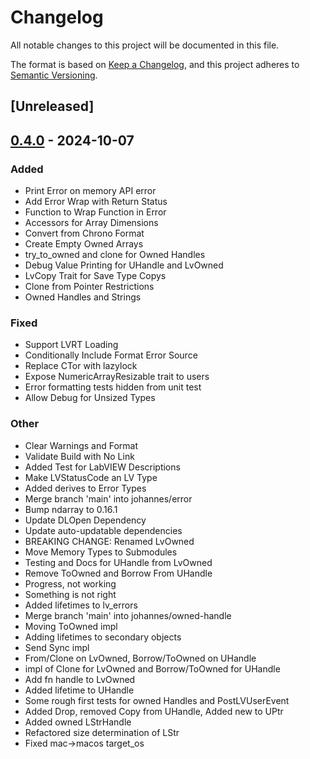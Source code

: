 # Changelog

All notable changes to this project will be documented in this file.

The format is based on [Keep a Changelog](https://keepachangelog.com/en/1.0.0/),
and this project adheres to [Semantic Versioning](https://semver.org/spec/v2.0.0.html).

## [Unreleased]

## [0.4.0](https://github.com/WiresmithTech/Rust-LabVIEW-Interop/compare/labview-interop-v0.3.0...labview-interop-v0.4.0) - 2024-10-07

### Added

- Print Error on memory API error
- Add Error Wrap with Return Status
- Function to Wrap Function in Error
- Accessors for Array Dimensions
- Convert from Chrono Format
- Create Empty Owned Arrays
- try_to_owned and clone for Owned Handles
- Debug Value Printing for UHandle and LvOwned
- LvCopy Trait for Save Type Copys
- Clone from Pointer Restrictions
- Owned Handles and Strings

### Fixed

- Support LVRT Loading
- Conditionally Include Format Error Source
- Replace CTor with lazylock
- Expose NumericArrayResizable trait to users
- Error formatting tests hidden from unit test
- Allow Debug for Unsized Types

### Other

- Clear Warnings and Format
- Validate Build with No Link
- Added Test for LabVIEW Descriptions
- Make LVStatusCode an LV Type
- Added derives to Error Types
- Merge branch 'main' into johannes/error
- Bump ndarray to 0.16.1
- Update DLOpen Dependency
- Update auto-updatable dependencies
- BREAKING CHANGE: Renamed LvOwned
- Move Memory Types to Submodules
- Testing and Docs for UHandle from LvOwned
- Remove ToOwned and Borrow From UHandle
- Progress, not working
- Something is not right
- Added lifetimes to lv_errors
- Merge branch 'main' into johannes/owned-handle
- Moving ToOwned impl
- Adding lifetimes to secondary objects
- Send Sync impl
- From/Clone on LvOwned, Borrow/ToOwned on UHandle
- impl of Clone for LvOwned and Borrow/ToOwned for UHandle
- Add fn handle to LvOwned
- Added lifetime to UHandle
- Some rough first tests for owned Handles and PostLVUserEvent
- Added Drop, removed Copy from UHandle, Added new to UPtr
- Added owned LStrHandle
- Refactored size determination of LStr
- Fixed mac->macos target_os

